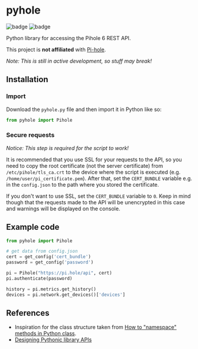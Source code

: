 # pyhole

![badge](https://badgen.net/badge/ftl/v6.1/blue)
![badge](https://badgen.net/badge/python/v3.10/blue?icon=pypi)

Python library for accessing the Pihole 6 REST API.

This project is **not affiliated** with [Pi-hole](https://github.com/pi-hole).

*Note: This is still in active development, so stuff may break!*

## Installation

### Import

Download the `pyhole.py` file and then import it in Python like so:

```py
from pyhole import Pihole
```

### Secure requests

*Notice: This step is required for the script to work!*

It is recommended that you use SSL for your requests to the API, so you need to copy the root certificate (not the server certificate) from `/etc/pihole/tls_ca.crt` to the device where the script is executed (e.g. `/home/user/pi_certificate.pem`). After that, set the `CERT_BUNDLE` variable e.g. in the `config.json` to the path where you stored the certificate.

If you don't want to use SSL, set the `CERT_BUNDLE` variable to `0`. Keep in mind though that the requests made to the API will be unencrypted in this case and warnings will be displayed on the console.

## Example code

```py
from pyhole import Pihole

# get data from config.json
cert = get_config('cert_bundle')
password = get_config('password')

pi = Pihole("https://pi.hole/api", cert)
pi.authenticate(password)

history = pi.metrics.get_history()
devices = pi.network.get_devices()['devices']
```

## References

- Inspiration for the class structure taken from [How to "namespace" methods in Python class](https://stackoverflow.com/questions/48406389/how-to-namespace-methods-in-python-class).
- [Designing Pythonic library APIs](https://benhoyt.com/writings/python-api-design/)
